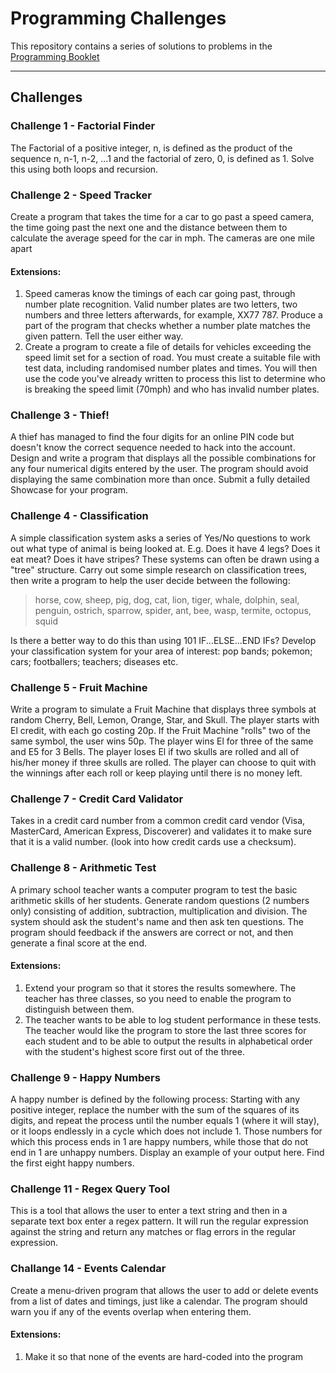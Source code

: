# Programming Challenges
This repository contains a series of solutions to problems in the [Programming Booklet](https://github.com/Blaadam/ProgrammingChallenges/blob/c347d6f858c77b75bc4a6f760eea8c48df1efb69/260930-coding-challenges-booklet.pdf)

<hr/>

## Challenges

### Challenge 1 - Factorial Finder
The Factorial of a positive integer, n, is defined as the product of the sequence n, n-1, n-2, ...1 and the factorial of zero, 0, is defined as 1. Solve this using both loops and recursion.

### Challenge 2 - Speed Tracker
Create a program that takes the time for a car to go past a speed camera, the time going past the next one and the distance between them to calculate the average speed for the car in mph. The cameras are one mile apart
#### Extensions:
1. Speed cameras know the timings of each car going past, through number plate recognition. Valid number plates are two letters, two numbers and three letters afterwards, for example, XX77 787. Produce a part of the program that checks whether a number plate matches the given pattern. Tell the user either way.
2. Create a program to create a file of details for vehicles exceeding the speed limit set for a section of road. You must create a suitable file with test data, including randomised number plates and times. You will then use the code you've already written to process this list to determine who is breaking the speed limit (70mph) and who has invalid number plates.

### Challenge 3 - Thief!
A thief has managed to find the four digits for an online PIN code but doesn't know the correct sequence needed to hack into the account. Design and write a program that displays all the possible combinations for any four numerical digits entered by the user. The program should avoid displaying the same combination more than once.
Submit a fully detailed Showcase for your program.

### Challenge 4 - Classification
A simple classification system asks a series of Yes/No questions to work out what type of animal is being looked at. E.g. Does it have 4 legs? Does it eat meat? Does it have stripes?
These systems can often be drawn using a "tree" structure. Carry out some simple research on classification trees, then write a program to help the user decide between the following:
> horse, cow, sheep, pig, dog, cat, lion, tiger, whale, dolphin, seal, penguin, ostrich, sparrow, spider, ant, bee, wasp, termite, octopus, squid

Is there a better way to do this than using 101 IF...ELSE...END IFs?
Develop your classification system for your area of interest: pop bands; pokemon; cars; footballers; teachers; diseases etc.

### Challenge 5 - Fruit Machine
Write a program to simulate a Fruit Machine that displays three symbols at random Cherry, Bell, Lemon, Orange, Star, and Skull.
The player starts with El credit, with each go costing 20p. If the Fruit Machine "rolls" two of the same symbol, the user wins 50p. The player wins El for three of the same and E5 for 3 Bells. The player loses El if two skulls are rolled and all of his/her money if three skulls are rolled. The player can choose to quit with the winnings after each roll or keep playing until there is no money left.

### Challenge 7 - Credit Card Validator
Takes in a credit card number from a common credit card vendor (Visa, MasterCard, American Express, Discoverer) and validates it to make sure that it is a valid number.
(look into how credit cards use a checksum).

### Challenge 8 - Arithmetic Test
A primary school teacher wants a computer program to test the basic arithmetic skills of her students. Generate random questions (2 numbers only) consisting of addition, subtraction, multiplication and division.
The system should ask the student's name and then ask ten questions. The program should feedback if the answers are correct or not, and then generate a final score at the end.
#### Extensions:
1. Extend your program so that it stores the results somewhere. The teacher has three classes, so you need to enable the program to distinguish between them.
2. The teacher wants to be able to log student performance in these tests. The teacher would like the program to store the last three scores for each student and to be
able to output the results in alphabetical order with the student's highest score first out of the three.

### Challenge 9 - Happy Numbers
A happy number is defined by the following process:
Starting with any positive integer, replace the number with the sum of the squares of its digits, and repeat the process until the number equals 1 (where it will stay), or it loops endlessly in a cycle which does not include 1. Those numbers for which this process ends in 1 are happy numbers, while those that do not end in 1 are unhappy numbers. 
Display an example of your output here. Find the first eight happy numbers.

### Challenge 11 - Regex Query Tool
This is a tool that allows the user to enter a text string and then in a separate text box enter a regex pattern. It will run the regular expression against the string and return any matches or flag errors in the regular expression.

### Challange 14 - Events Calendar
Create a menu-driven program that allows the user to add or delete events from a list of dates and timings, just like a calendar. The program should warn you if any of the events overlap when entering them.
#### Extensions:
1. Make it so that none of the events are hard-coded into the program
